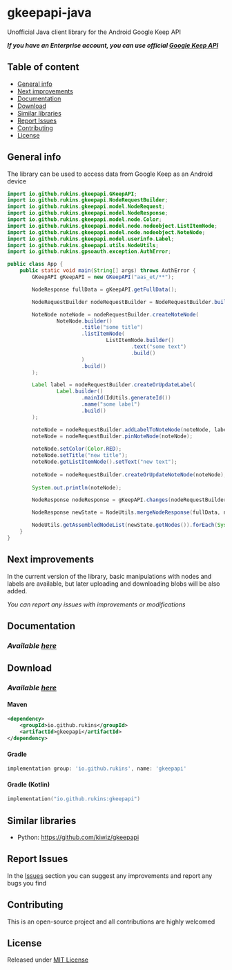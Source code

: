 # gkeepapi-java
Unofficial Java client library for the Android Google Keep API

***If you have an Enterprise account, you can use official [Google Keep API](https://developers.google.com/keep)***

## Table of content
- [General info](#general-info)
- [Next improvements](#next-improvements)
- [Documentation](#documentation)
- [Download](#download)
- [Similar libraries](#similar-libraries)
- [Report Issues](#report-issues)
- [Contributing](#contributing)
- [License](#license)

## General info
The library can be used to access data from Google Keep as an Android device

```java
import io.github.rukins.gkeepapi.GKeepAPI;
import io.github.rukins.gkeepapi.NodeRequestBuilder;
import io.github.rukins.gkeepapi.model.NodeRequest;
import io.github.rukins.gkeepapi.model.NodeResponse;
import io.github.rukins.gkeepapi.model.node.Color;
import io.github.rukins.gkeepapi.model.node.nodeobject.ListItemNode;
import io.github.rukins.gkeepapi.model.node.nodeobject.NoteNode;
import io.github.rukins.gkeepapi.model.userinfo.Label;
import io.github.rukins.gkeepapi.utils.NodeUtils;
import io.github.rukins.gpsoauth.exception.AuthError;

public class App {
    public static void main(String[] args) throws AuthError {
        GKeepAPI gKeepAPI = new GKeepAPI("aas_et/**");

        NodeResponse fullData = gKeepAPI.getFullData();

        NodeRequestBuilder nodeRequestBuilder = NodeRequestBuilder.builder();

        NoteNode noteNode = nodeRequestBuilder.createNoteNode(
                NoteNode.builder()
                        .title("some title")
                        .listItemNode(
                                ListItemNode.builder()
                                        .text("some text")
                                        .build()
                        )
                        .build()
        );

        Label label = nodeRequestBuilder.createOrUpdateLabel(
                Label.builder()
                        .mainId(IdUtils.generateId())
                        .name("some label")
                        .build()
        );

        noteNode = nodeRequestBuilder.addLabelToNoteNode(noteNode, label);
        noteNode = nodeRequestBuilder.pinNoteNode(noteNode);
        
        noteNode.setColor(Color.RED);
        noteNode.setTitle("new title");
        noteNode.getListItemNode().setText("new text");
        
        noteNode = nodeRequestBuilder.createOrUpdateNoteNode(noteNode);
        
        System.out.println(noteNode);

        NodeResponse nodeResponse = gKeepAPI.changes(nodeRequestBuilder.build());

        NodeResponse newState = NodeUtils.mergeNodeResponse(fullData, nodeResponse);

        NodeUtils.getAssembledNodeList(newState.getNodes()).forEach(System.out::println);
    }
}
```

## Next improvements
In the current version of the library, basic manipulations with nodes and labels are available, 
but later uploading and downloading blobs will be also added.

*You can report any issues with improvements or modifications*

## Documentation
### *Available [here](DOCS.md)*

## Download
### *Available [here](https://mvnrepository.com/artifact/io.github.rukins/gkeepapi)*
#### Maven
```xml
<dependency>
    <groupId>io.github.rukins</groupId>
    <artifactId>gkeepapi</artifactId>
</dependency>
```
#### Gradle
```groovy
implementation group: 'io.github.rukins', name: 'gkeepapi'
```
#### Gradle (Kotlin)
```kotlin
implementation("io.github.rukins:gkeepapi")
```

## Similar libraries
- Python: https://github.com/kiwiz/gkeepapi

## Report Issues
In the [Issues](https://github.com/rukins/gkeepapi-java/issues) section you can suggest any improvements and report any bugs you find

## Contributing
This is an open-source project and all contributions are highly welcomed

## License
Released under [MIT License](LICENSE)